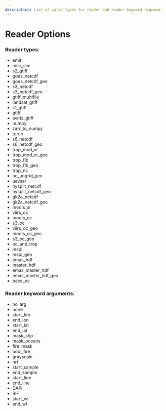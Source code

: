 ```yaml
---
description: List of valid types for reader and reader keyword arguments
---
```


# Reader Options

### Reader types:

* emit
* misr\_sim
* s2\_gtiff
* goes\_netcdf
* goes\_netcdf\_geo
* s3\_netcdf
* s3\_netcdf\_geo
* gtiff\_multifile
* landsat\_gtiff
* s1\_gtiff
* gtiff
* aviris\_gtiff
* numpy
* zarr\_to\_numpy
* torch
* s6\_netcdf
* s6\_netcdf\_geo
* trop\_mod\_xr
* trop\_mod\_xr\_geo
* trop\_l1b
* trop\_l1b\_geo
* trop\_nc
* nc\_ungrid\_geo
* uavsar
* hysplit\_netcdf
* hysplit\_netcdf\_geo
* gk2a\_netcdf
* gk2a\_netcdf\_geo
* modis\_sr
* viirs\_oc
* modis\_oc
* s3\_oc
* viirs\_oc\_geo
* modis\_oc\_geo
* s3\_oc\_geo
* oc\_and\_trop
* mspi
* mspi\_geo
* emas\_hdf
* master\_hdf
* emas\_master\_hdf
* emas\_master\_hdf\_geo
* pace\_oc

### Reader keyword arguments:

* no\_arg
* none
* start\_lon
* end\_lon
* start\_lat
* end\_lat
* mask\_shp
* mask\_oceans
* fire\_mask
* bool\_fire
* grayscale
* nrt
* start\_sample
* end\_sample
* start\_line
* end\_line
* DAPI
* RIF
* start\_wl
* end\_wl

